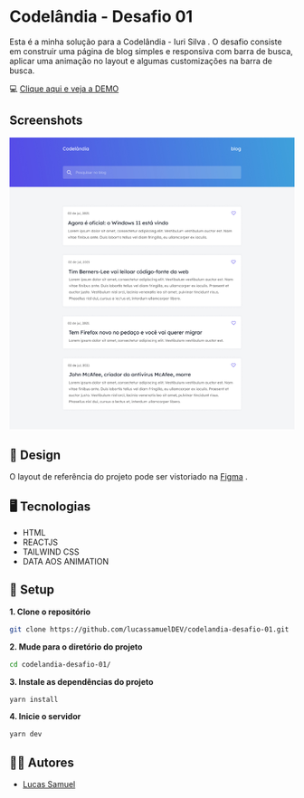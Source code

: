 # Codelândia - Desafio 01

Esta é a minha solução para a Codelândia - Iuri Silva . O desafio consiste em construir uma página de blog simples e responsiva com barra de busca, aplicar uma animação no layout e algumas customizações na barra de busca.

💻 [Clique aqui e veja a DEMO](https://codelandia-desafio-01-ten.vercel.app/)

## Screenshots

![Example](https://github.com/lucassamuelDEV/codelandia-desafio-01/blob/master/public/screenshot/blog-desktop.jpg)

## 💅 Design

O layout de referência do projeto pode ser vistoriado na [Figma](https://www.figma.com/file/Yb9IBH56g7T1hdIyZ3BMNO/Desafios---Codel%C3%A2ndia?node-id=0%3A1) .

## 🖥 Tecnologias

- HTML
- REACTJS
- TAILWIND CSS
- DATA AOS ANIMATION

## 🚀 Setup

**1. Clone o repositório**

```bash
git clone https://github.com/lucassamuelDEV/codelandia-desafio-01.git
```

**2. Mude para o diretório do projeto**

```bash
cd codelandia-desafio-01/
```

**3. Instale as dependências do projeto**

```bash
yarn install
```

**4. Inicie o servidor**

```bash
yarn dev
```

## 👨‍💻 Autores

- [Lucas Samuel](https://www.github.com/lucassamueldev)
